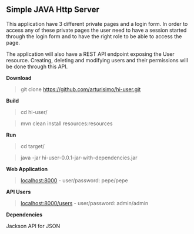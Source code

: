 ## Simple JAVA Http Server

This application have 3 different private pages and a login form. In order to access any of these private pages the user need to have a session started through the login form and to have the right role to be able to access the page.

The application will also have a REST API endpoint exposing the User resource. Creating, deleting and modifying users and their permissions will be done through this API.

**Download**

> git clone https://github.com/arturisimo/hi-user.git

**Build**

> cd hi-user/

> mvn clean install resources:resources

**Run**

> cd target/

> java -jar hi-user-0.0.1-jar-with-dependencies.jar

**Web Application**

> [localhost:8000](http://localhost:8000) - user/password: pepe/pepe

**API Users**

> [localhost:8000/users](http://localhost:8000/users) - user/password: admin/admin

**Dependencies**

Jackson API for JSON 
